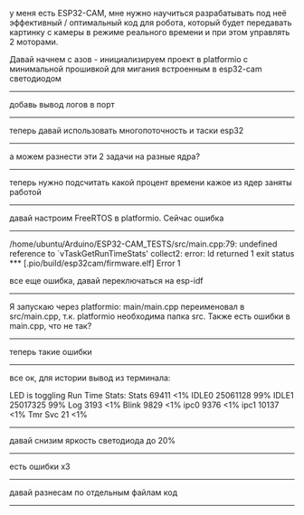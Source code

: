 у меня есть ESP32-CAM, мне нужно научиться разрабатывать под неё эффективный / оптимальный код для робота, который будет передавать картинку с камеры в режиме реального времени и при этом управлять 2 моторами.

Давай начнем с азов - инициализируем проект в platformio с  минимальной прошивкой для мигания встроенным в esp32-cam светодиодом

---

добавь вывод логов в порт

---

теперь давай использовать многопоточность и таски esp32

---

а можем разнести эти 2 задачи на разные ядра?

---

теперь нужно подсчитать какой процент времени кажое из ядер заняты работой

---

давай настроим FreeRTOS в platformio. Сейчас ошибка

---

/home/ubuntu/Arduino/ESP32-CAM_TESTS/src/main.cpp:79: undefined reference to `vTaskGetRunTimeStats'
collect2: error: ld returned 1 exit status
*** [.pio/build/esp32cam/firmware.elf] Error 1

все еще ошибка, давай переключаться на esp-idf

---

Я запускаю через platformio:
main/main.cpp переименовал в src/main.cpp, т.к. platformio необходима папка src.
Также есть ошибки в main.cpp, что не так?

---

теперь такие ошибки

---

все ок, для истории вывод из терминала:

LED is toggling
Run Time Stats:
Stats           69411           <1%
IDLE0           25061128                99%
IDLE1           25017325                99%
Log             3193            <1%
Blink           9829            <1%
ipc0            9376            <1%
ipc1            10137           <1%
Tmr Svc         21              <1%

---

давай снизим яркость светодиода до 20%

---

есть ошибки x3

---

давай разнесам по отдельным файлам код

---


